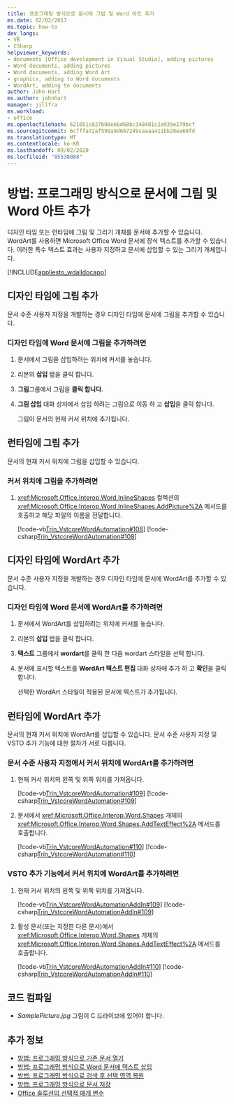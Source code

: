 ```yaml
---
title: 프로그래밍 방식으로 문서에 그림 및 Word 아트 추가
ms.date: 02/02/2017
ms.topic: how-to
dev_langs:
- VB
- CSharp
helpviewer_keywords:
- documents [Office development in Visual Studio], adding pictures
- Word documents, adding pictures
- Word documents, adding Word Art
- graphics, adding to Word documents
- WordArt, adding to documents
author: John-Hart
ms.author: johnhart
manager: jillfra
ms.workload:
- office
ms.openlocfilehash: 621051c827b08e66d68bc348401c2a939e279bcf
ms.sourcegitcommit: 6cfffa72af599a9d667249caaaa411bb28ea69fd
ms.translationtype: MT
ms.contentlocale: ko-KR
ms.lasthandoff: 09/02/2020
ms.locfileid: "85538088"
---
```

# <a name="how-to-programmatically-add-pictures-and-word-art-to-documents"></a>방법: 프로그래밍 방식으로 문서에 그림 및 Word 아트 추가
  디자인 타임 또는 런타임에 그림 및 그리기 개체를 문서에 추가할 수 있습니다. WordArt를 사용하면 Microsoft Office Word 문서에 장식 텍스트를 추가할 수 있습니다. 이러한 특수 텍스트 효과는 사용자 지정하고 문서에 삽입할 수 있는 그리기 개체입니다.

 [!INCLUDE[appliesto_wdalldocapp](../vsto/includes/appliesto-wdalldocapp-md.md)]

## <a name="add-a-picture-at-design-time"></a>디자인 타임에 그림 추가
 문서 수준 사용자 지정을 개발하는 경우 디자인 타임에 문서에 그림을 추가할 수 있습니다.

### <a name="to-add-a-picture-to-a-word-document-at-design-time"></a>디자인 타임에 Word 문서에 그림을 추가하려면

1. 문서에서 그림을 삽입하려는 위치에 커서를 놓습니다.

2. 리본의 **삽입** 탭을 클릭 합니다.

3. **그림**그룹에서 그림을 **클릭 합니다.**

4. **그림 삽입** 대화 상자에서 삽입 하려는 그림으로 이동 하 고 **삽입**을 클릭 합니다.

     그림이 문서의 현재 커서 위치에 추가됩니다.

## <a name="add-a-picture-at-run-time"></a>런타임에 그림 추가
 문서의 현재 커서 위치에 그림을 삽입할 수 있습니다.

### <a name="to-add-a-picture-at-the-cursor-location"></a>커서 위치에 그림을 추가하려면

1. <xref:Microsoft.Office.Interop.Word.InlineShapes> 컬렉션의 <xref:Microsoft.Office.Interop.Word.InlineShapes.AddPicture%2A> 메서드를 호출하고 해당 파일의 이름을 전달합니다.

     [!code-vb[Trin_VstcoreWordAutomation#108](../vsto/codesnippet/VisualBasic/Trin_VstcoreWordAutomationVB/ThisDocument.vb#108)]
     [!code-csharp[Trin_VstcoreWordAutomation#108](../vsto/codesnippet/CSharp/Trin_VstcoreWordAutomationCS/ThisDocument.cs#108)]

## <a name="add-wordart-at-design-time"></a>디자인 타임에 WordArt 추가
 문서 수준 사용자 지정을 개발하는 경우 디자인 타임에 문서에 WordArt를 추가할 수 있습니다.

### <a name="to-add-wordart-to-a-word-document-at-design-time"></a>디자인 타임에 Word 문서에 WordArt를 추가하려면

1. 문서에서 WordArt를 삽입하려는 위치에 커서를 놓습니다.

2. 리본의 **삽입** 탭을 클릭 합니다.

3. **텍스트** 그룹에서 **wordart**를 클릭 한 다음 wordart 스타일을 선택 합니다.

4. 문서에 표시할 텍스트를 **WordArt 텍스트 편집** 대화 상자에 추가 하 고 **확인**을 클릭 합니다.

     선택한 WordArt 스타일이 적용된 문서에 텍스트가 추가됩니다.

## <a name="add-wordart-at-run-time"></a>런타임에 WordArt 추가
 문서의 현재 커서 위치에 WordArt를 삽입할 수 있습니다. 문서 수준 사용자 지정 및 VSTO 추가 기능에 대한 절차가 서로 다릅니다.

### <a name="to-add-wordart-at-the-cursor-location-in-a-document-level-customization"></a>문서 수준 사용자 지정에서 커서 위치에 WordArt를 추가하려면

1. 현재 커서 위치의 왼쪽 및 위쪽 위치를 가져옵니다.

     [!code-vb[Trin_VstcoreWordAutomation#109](../vsto/codesnippet/VisualBasic/Trin_VstcoreWordAutomationVB/ThisDocument.vb#109)]
     [!code-csharp[Trin_VstcoreWordAutomation#109](../vsto/codesnippet/CSharp/Trin_VstcoreWordAutomationCS/ThisDocument.cs#109)]

2. 문서에서 <xref:Microsoft.Office.Interop.Word.Shapes> 개체의 <xref:Microsoft.Office.Interop.Word.Shapes.AddTextEffect%2A> 메서드를 호출합니다.

     [!code-vb[Trin_VstcoreWordAutomation#110](../vsto/codesnippet/VisualBasic/Trin_VstcoreWordAutomationVB/ThisDocument.vb#110)]
     [!code-csharp[Trin_VstcoreWordAutomation#110](../vsto/codesnippet/CSharp/Trin_VstcoreWordAutomationCS/ThisDocument.cs#110)]

### <a name="to-add-wordart-at-the-cursor-location-in-a-vsto-add-in"></a>VSTO 추가 기능에서 커서 위치에 WordArt를 추가하려면

1. 현재 커서 위치의 왼쪽 및 위쪽 위치를 가져옵니다.

     [!code-vb[Trin_VstcoreWordAutomationAddIn#109](../vsto/codesnippet/VisualBasic/Trin_VstcoreWordAutomationAddIn/ThisAddIn.vb#109)]
     [!code-csharp[Trin_VstcoreWordAutomationAddIn#109](../vsto/codesnippet/CSharp/Trin_VstcoreWordAutomationAddIn/ThisAddIn.cs#109)]

2. 활성 문서(또는 지정한 다른 문서)에서 <xref:Microsoft.Office.Interop.Word.Shapes> 개체의 <xref:Microsoft.Office.Interop.Word.Shapes.AddTextEffect%2A> 메서드를 호출합니다.

     [!code-vb[Trin_VstcoreWordAutomationAddIn#110](../vsto/codesnippet/VisualBasic/Trin_VstcoreWordAutomationAddIn/ThisAddIn.vb#110)]
     [!code-csharp[Trin_VstcoreWordAutomationAddIn#110](../vsto/codesnippet/CSharp/Trin_VstcoreWordAutomationAddIn/ThisAddIn.cs#110)]

## <a name="compile-the-code"></a>코드 컴파일

- *SamplePicture.jpg* 그림이 C 드라이브에 있어야 합니다.

## <a name="see-also"></a>추가 정보
- [방법: 프로그래밍 방식으로 기존 문서 열기](../vsto/how-to-programmatically-open-existing-documents.md)
- [방법: 프로그래밍 방식으로 Word 문서에 텍스트 삽입](../vsto/how-to-programmatically-insert-text-into-word-documents.md)
- [방법: 프로그래밍 방식으로 검색 후 선택 영역 복원](../vsto/how-to-programmatically-restore-selections-after-searches.md)
- [방법: 프로그래밍 방식으로 문서 저장](../vsto/how-to-programmatically-save-documents.md)
- [Office 솔루션의 선택적 매개 변수](../vsto/optional-parameters-in-office-solutions.md)
